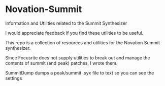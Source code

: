 # Novation-Summit
Information and Utilities related to the Summit Synthesizer

I would appreciate feedback if you find these utilities to be useful. 

This repo is a collection of resources and utilities for the Novation Summit
synthesizer.

Since Focusrite does not supply utilities to break out and manage the contents of
summit (and peak) patches, I wrote them.

SummitDump dumps a peak/summit .syx file to text so you can see the settings
